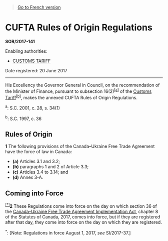 > [Go to French version](/fr/Règlements/Décrets,%20ordonnances%20et%20règlements%20statutaires/2017/141.md)

# CUFTA Rules of Origin Regulations

**SOR/2017-141**

Enabling authorities: 
- [CUSTOMS TARIFF](/en/Acts/Statutes%20of%20Canada/1997/c.%2036.md)

Date registered: 20 June 2017

----------

His Excellency the Governor General in Council, on the recommendation of the Minister of Finance, pursuant to subsection 16(2)<sup><a href='#fn_81000-2-3064-E_hq_19903'>[a]</a></sup> of the [Customs Tariff](/en/Acts/Statutes%20of%20Canada/1997/c.%2036.md)<sup><a href='#fn_81000-2-3064-E_hq_19904'>[b]</a></sup>, makes the annexed CUFTA Rules of Origin Regulations.

<a name='fn_81000-2-3064-E_hq_19903'><sup>a</sup></a>: S.C. 2001, c. 28, s. 34(1)<br />

<a name='fn_81000-2-3064-E_hq_19904'><sup>b</sup></a>: S.C. 1997, c. 36<br />




## Rules of Origin


**1** The following provisions of the Canada–Ukraine Free Trade Agreement have the force of law in Canada:
- **(a)** Articles 3.1 and 3.2;
- **(b)** paragraphs 1 and 2 of Article 3.3;
- **(c)** Articles 3.4 to 3.14; and
- **(d)** Annex 3-A.




## Coming into Force


<sup><a href='#fn_Ind9F18_hq_20405'>[*]</a></sup>**2** These Regulations come into force on the day on which section 36 of the [Canada–Ukraine Free Trade Agreement Implementation Act](/en/Acts/Statutes%20of%20Canada/2017/c.%208.md), chapter 8 of the Statutes of Canada, 2017, comes into force, but if they are registered after that day, they come into force on the day on which they are registered.

<a name='fn_Ind9F18_hq_20405'><sup>*</sup></a>: [Note: Regulations in force August 1, 2017, *see* SI/2017-37.]<br />


